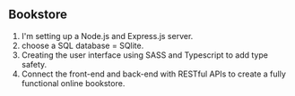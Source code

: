 ## Bookstore
1. I'm setting up a Node.js and Express.js server. 
2. choose a SQL database = SQlite. 
3. Creating the user interface using SASS and Typescript to add type safety.
4. Connect the front-end and back-end with RESTful APIs to create a fully functional online bookstore.
